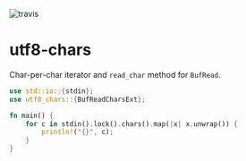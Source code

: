 ![travis](https://travis-ci.org/A1-Triard/utf8-chars.svg?branch=master)

# utf8-chars

Char-per-char iterator and `read_char` method for `BufRead`.

```rust
use std::io::{stdin};
use utf8_chars::{BufReadCharsExt};

fn main() {
    for c in stdin().lock().chars().map(|x| x.unwrap()) {
        println!("{}", c);
    }
}
```
